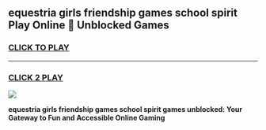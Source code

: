 
## equestria girls friendship games school spirit Play Online 👋 Unblocked Games
<h3>
<a href="https://news.freeplayer.one?title=equestria_girls_friendship_games_school_spirit&ref=17GH">CLICK TO PLAY</a></h3>
<hr>

<h3>
<a href="https://news.freeplayer.one?title=equestria_girls_friendship_games_school_spirit&ref=17GH">CLICK 2 PLAY</a>
  
</h3>

<a href="https://news.freeplayer.one?title=equestria_girls_friendship_games_school_spirit&ref=17GH/"><img src="https://clearcache.store/games.png"></a>


**equestria girls friendship games school spirit games unblocked: Your Gateway to Fun and Accessible Online Gaming**

